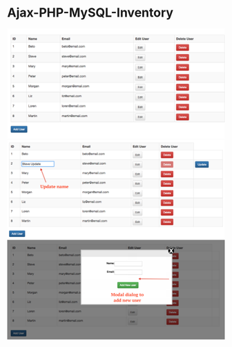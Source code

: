 # Ajax-PHP-MySQL-Inventory

![alt tag](https://github.com/henrygranados/Ajax-PHP-MySQL-Inventory/blob/master/images/inventory_1.png)
![alt tag](https://github.com/henrygranados/Ajax-PHP-MySQL-Inventory/blob/master/images/inventory_2.png)
![alt tag](https://github.com/henrygranados/Ajax-PHP-MySQL-Inventory/blob/master/images/inventory_3.png)


